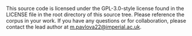 This source code is licensed under the GPL-3.0-style license found in the
LICENSE file in the root directory of this source tree. 
Please reference the corpus in your work. If you have any questions or for collaboration, please contact the lead author at m.pavlova22@imperial.ac.uk.
